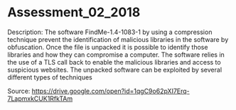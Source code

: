 # Assessment_02_2018

Description: The software FindMe-1.4-1083-1 by using a compression technique prevent the identification of malicious libraries in the software by obfuscation. Once the file is unpacked it is possible to identify those libraries and how they can compromise a computer. The software relies in the use of a TLS call back to enable the malicious libraries and access to suspicious websites. The unpacked software can be exploited by several different types of techniques


Source: https://drive.google.com/open?id=1qgC9o62pXI7Erq-7LapmxkCUK1RfkTAm
